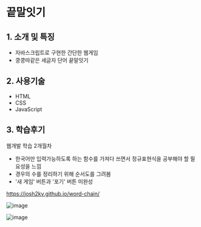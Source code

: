 # 끝말잇기

## 1. 소개 및 특징
- 자바스크립트로 구현한 간단한 웹게임
- 쿵쿵따같은 세글자 단어 끝말잇기

## 2. 사용기술
- HTML
- CSS
- JavaScript

## 3. 학습후기
웹개발 학습 2개월차
- 한국어만 입력가능하도록 하는 함수를 가져다 쓰면서 정규표현식을 공부해야 할 필요성을 느낌
- 경우의 수를 정리하기 위해 순서도를 그려봄
- '새 게임' 버튼과 '포기' 버튼 미완성

https://josh2kv.github.io/word-chain/

![image](https://user-images.githubusercontent.com/79514508/113465434-91f7ad80-93f9-11eb-860b-013430e25d73.png)


![image](https://user-images.githubusercontent.com/79514508/113300380-79857700-92c3-11eb-98a9-c486a7df8d14.png)

